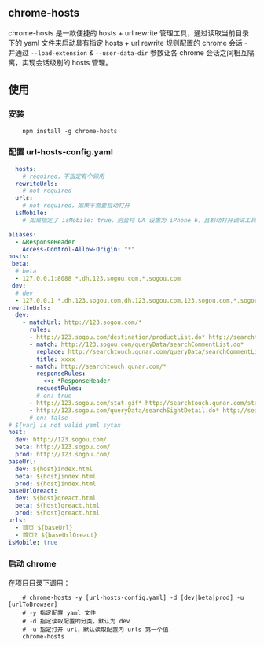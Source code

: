 ## chrome-hosts

chrome-hosts 是一款便捷的 hosts + url rewrite 管理工具，通过读取当前目录下的 yaml 文件来启动具有指定 hosts + url rewrite 规则配置的 chrome 会话 - 并通过 `--load-extension` & `--user-data-dir` 参数让各 chrome 会话之间相互隔离，实现会话级别的 hosts 管理。

## 使用

### 安装

```
    npm install -g chrome-hosts
```

### 配置 url-hosts-config.yaml

```yaml
  hosts:
    # required，不指定有个卵用
  rewriteUrls:
    # not required
  urls:
    # not required，如果不需要自动打开
  isMobile:
    # 如果指定了 isMobile: true，则会将 UA 设置为 iPhone 6，且制动打开调试工具
```

```yaml
aliases:
  - &ResponseHeader
    Access-Control-Allow-Origin: "*"
hosts:
 beta:
  # beta
  - 127.0.0.1:8088 *.dh.123.sogou.com,*.sogou.com
 dev:
  # dev
  - 127.0.0.1 *.dh.123.sogou.com,dh.123.sogou.com,123.sogou.com,*.sogou.com
rewriteUrls:
  dev:
    - matchUrl: http://123.sogou.com/*
      rules:
      - http://123.sogou.com/destination/productList.do* http://searchtouch.qunar.com/destination/productList.do* xxxx
      - match: http://123.sogou.com/queryData/searchCommentList.do*
        replace: http://searchtouch.qunar.com/queryData/searchCommentList.do*
        title: xxxx
      - match: http://searchtouch.qunar.com/*
        responseRules:
          <<: *ResponseHeader
        requestRules:
        # on: true
      - http://123.sogou.com/stat.gif* http://searchtouch.qunar.com/stat.gif*
      - http://123.sogou.com/queryData/searchSightDetail.do* http://search.qunar.com/queryData/searchSightDetail.do*
      # on: false
# ${var} is not valid yaml sytax
host:
  dev: http://123.sogou.com/
  beta: http://123.sogou.com/
  prod: http://123.sogou.com/
baseUrl:
  dev: ${host}index.html 
  beta: ${host}index.html
  prod: ${host}index.html
baseUrlQreact:
  dev: ${host}qreact.html 
  beta: ${host}qreact.html
  prod: ${host}qreact.html
urls:
  - 首页 ${baseUrl}
  - 首页2 ${baseUrlQreact}
isMobile: true
```

### 启动 chrome

在项目目录下调用：

```
    # chrome-hosts -y [url-hosts-config.yaml] -d [dev|beta|prod] -u [urlToBrowser]
    # -y 指定配置 yaml 文件
    # -d 指定读取配置的分类，默认为 dev
    # -u 指定打开 url，默认读取配置内 urls 第一个值
    chrome-hosts
```
